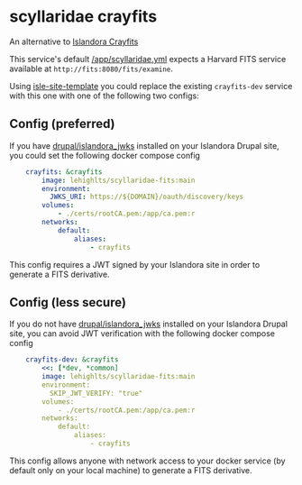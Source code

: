# scyllaridae crayfits

An alternative to [Islandora Crayfits](https://github.com/Islandora/Crayfish/tree/4.x/CrayFits)

This service's default [/app/scyllaridae.yml](./scyllaridae.yml) expects a Harvard FITS service available at `http://fits:8080/fits/examine`.

Using [isle-site-template](https://github.com/islandora-devops/isle-site-template) you could replace the existing `crayfits-dev` service with this one with one of the following two configs:

## Config (preferred)

If you have [drupal/islandora_jwks](https://www.drupal.org/project/islandora_jwks) installed on your Islandora Drupal site, you could set the following docker compose config

```yaml
    crayfits: &crayfits
        image: lehighlts/scyllaridae-fits:main
        environment:
          JWKS_URI: https://${DOMAIN}/oauth/discovery/keys
        volumes:
            - ./certs/rootCA.pem:/app/ca.pem:r
        networks:
            default:
                aliases:
                    - crayfits
```

This config requires a JWT signed by your Islandora site in order to generate a FITS derivative.

## Config (less secure)

If you do not have [drupal/islandora_jwks](https://www.drupal.org/project/islandora_jwks) installed on your Islandora Drupal site, you can avoid JWT verification with the following docker compose config

```yaml
    crayfits-dev: &crayfits
        <<: [*dev, *common]
        image: lehighlts/scyllaridae-fits:main
        environment:
          SKIP_JWT_VERIFY: "true"
        volumes:
            - ./certs/rootCA.pem:/app/ca.pem:r
        networks:
            default:
                aliases:
                    - crayfits
```

This config allows anyone with network access to your docker service (by default only on your local machine) to generate a FITS derivative.
